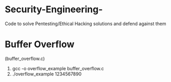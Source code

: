 # Security-Engineering-
Code to solve Pentesting/Ethical Hacking solutions and defend against them 



# Buffer Overflow 
(buffer_overflow.c)

1. gcc -o overflow_example buffer_overflow.c 
2. ./overflow_example 1234567890


